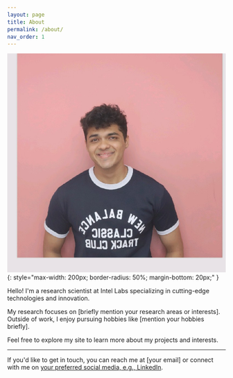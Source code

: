 ```yaml
---
layout: page
title: About
permalink: /about/
nav_order: 1
---
```


![My Picture](/images/myself.jpg){: style="max-width: 200px; border-radius: 50%; margin-bottom: 20px;" }

Hello! I'm a research scientist at Intel Labs specializing in cutting-edge technologies and innovation.

My research focuses on [briefly mention your research areas or interests]. Outside of work, I enjoy pursuing hobbies like [mention your hobbies briefly].

Feel free to explore my site to learn more about my projects and interests.

---

If you'd like to get in touch, you can reach me at [your email] or connect with me on [your preferred social media, e.g., LinkedIn](https://www.linkedin.com/in/yourprofile).
